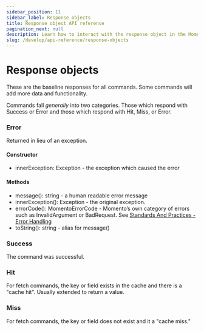 ```yaml
---
sidebar_position: 11
sidebar_label: Response objects
title: Response object API reference
pagination_next: null
description: Learn how to interact with the response object in the Momento API.
slug: /develop/api-reference/response-objects
---
```


# Response objects

These are the baseline responses for all commands. Some commands will add more data and functionality.

Commands fall *generally* into two categories. Those which respond with Success or Error and those which respond with Hit, Miss, or Error.

### Error

Returned in lieu of an exception.

#### Constructor

- innerException: Exception - the exception which caused the error

#### Methods

- message(): string - a human readable error message
- innerException(): Exception - the original exception.
- errorCode(): MomentoErrorCode - Momento’s own category of errors such as InvalidArgument or BadRequest. See [Standards And Practices - Error Handling](https://github.com/momentohq/standards-and-practices/blob/main/docs/client-specifications/error-handling.md)
- toString(): string - alias for message()

### Success

The command was successful.

### Hit

For fetch commands, the key or field exists in the cache and there is a "cache hit". Usually extended to return a value.

### Miss

For fetch commands, the key or field does not exist and it a "cache miss."
